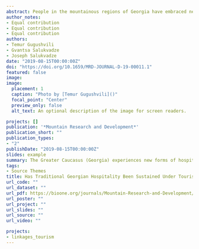 ```yaml
---
abstract: People in the mountainous regions of Georgia have embraced new development pathways in recent years. Residents are taking advantage of the area's rapid increase in tourism, as settlements on the Caucasus Mountain slopes constitute some of the most visited tourist destinations in the country. The specific objective of this study was to determine whether the long-standing tradition of Georgian hospitality has sustained its cultural identity or has been commodified under accelerated tourism development. A grounded theory approach was used as a theoretical basis to explore primary findings. Empirical data were collected through interviews, participant observation, and guest reviews from the website booking.com. Texts were processed using qualitative data analysis software. The open-coded narratives revealed new forms of Georgian hospitality in guesthouse services amid waves of commodification of guest–host relationships. Maintenance of deeply rooted traditional behavior of the host communities under rapidly increasing tourism constitutes a firm foundation for sustainable development.
author_notes:
- Equal contribution
- Equal contribution
- Equal contribution 
authors:
- Temur Gugushvili
- Gvantsa Salukvadze
- Joseph Salukvadze
date: "2019-08-15T00:00:00Z"
doi: "https://doi.org/10.1659/MRD-JOURNAL-D-19-00011.1"
featured: false
image: 
image:
  placement: 1
  caption: "Photo by [Temur Gugushvili]()"
  focal_point: "Center"
  preview_only: false
  alt_text: An optional description of the image for screen readers.

projects: []
publication: '*Mountain Research and Development*'
publication_short: ""
publication_types:
- "2"
publishDate: "2019-08-15T00:00:00Z"
slides: example
summary: The Greater Caucasus (Georgia) experiences new forms of hospitality, which ensures the development of authentic and sustainable services in tourism.
tags:
- Source Themes
title: Has Traditional Georgian Hospitality Been Sustained Under Tourism Development? Evidence from the High-Mountain Regions of Georgia
url_code: ""
url_dataset: ""
url_pdf: https://bioone.org/journals/Mountain-Research-and-Development/volume-39/issue-4/MRD-JOURNAL-D-19-00011.1/Has-Traditional-Georgian-Hospitality-Been-Sustained-Under-Tourism-Development-Evidence/10.1659/MRD-JOURNAL-D-19-00011.1.full
url_poster: ""
url_project: ""
url_slides: ""
url_source: ""
url_video: ""

projects: 
- linkages_tourism
---
```

